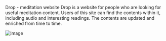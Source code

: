 Drop - meditation website 
Drop is a website for people who are looking for useful meditation content.
Users of this site can find the contents within it, including audio and interesting readings. The contents are updated and enriched from time to time.


![image](https://github.com/mick-s9/CodeInstitute-Project-1/assets/65968792/cebfc1d6-c01d-42ef-bf68-9efa5bd4e8f1)
